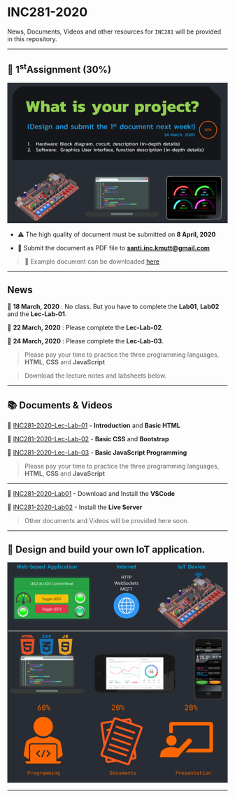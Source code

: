 
# INC281-2020

News, Documents, Videos and other resources for `INC281` will be provided in this repository.

---

## :pushpin: 1<sup>st</sup>Assignment (30%)

![alt text](resources/images/assignment-1.png)

- :warning: The high quality of document must be submitted on **8 April, 2020**

- :e-mail: Submit the document as PDF file to **santi.inc.kmutt@gmail.com**

> :page_facing_up: Example document can be downloaded [here](resources/docs/INC281-2020-example-document.pdf)

---

## News

:pushpin: **18 March, 2020** : No class. But you have to complete the **Lab01**, **Lab02** and the **Lec-Lab-01**.

:pushpin: **22 March, 2020** : Please complete the **Lec-Lab-02**.

:pushpin: **24 March, 2020** : Please complete the **Lec-Lab-03**.

> Please pay your time to practice the three programming languages, **HTML**, **CSS** and **JavaScript**

> Download the lecture notes and labsheets below.

---

## :books: Documents & Videos

:page_facing_up: [INC281-2020-Lec-Lab-01](resources/docs/INC281-2020-Lec-Lab-01-Into-HTML.pdf) - **Introduction** and **Basic HTML**

:page_facing_up: [INC281-2020-Lec-Lab-02](resources/docs/INC281-2020-Lec-Lab-02-CSS.pdf) - **Basic CSS** and **Bootstrap**

:page_facing_up: [INC281-2020-Lec-Lab-03](resources/docs/INC281-2020-Lec-Lab-03-JavaScript.pdf) - **Basic JavaScript Programming**

> Please pay your time to practice the three programming languages, **HTML**, **CSS** and **JavaScript**

---

:page_facing_up: [INC281-2020-Lab01](resources/docs/INC281-2020-Lab01-Install-VSCode.pdf) - Download and Install the **VSCode**

:page_facing_up: [INC281-2020-Lab02](resources/docs/INC281-2020-Lab02-Install-LiveServer.pdf) - Install the **Live Server**

> Other documents and Videos will be provided here soon.

---

## :dart: Design and build your own IoT application.

![alt text](resources/images/cover.png)

---
